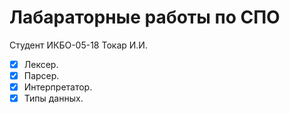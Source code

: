 # Лабараторные работы по СПО

Студент ИКБО-05-18 Токар И.И.

- [x] Лексер.
- [x] Парсер.
- [x] Интерпретатор.
- [x] Типы данных.

